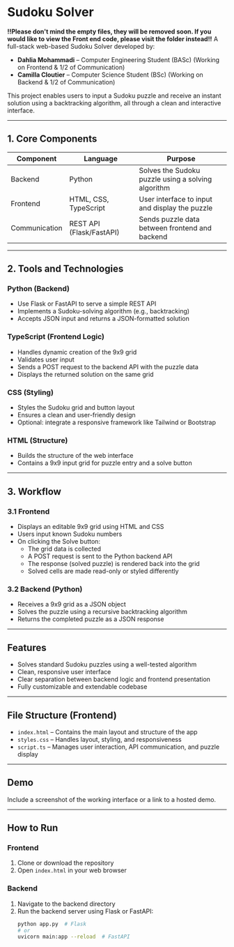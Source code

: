 # Sudoku Solver
**!!Please don't mind the empty files, they will be removed soon. If you would like to view the Front end code, please visit the folder instead!!**
A full-stack web-based Sudoku Solver developed by:

- **Dahlia Mohammadi** – Computer Engineering Student (BASc) (Working on Frontend & 1/2 of Communication)
- **Camilla Cloutier** – Computer Science Student (BSc) (Working on Backend & 1/2 of Communication)

This project enables users to input a Sudoku puzzle and receive an instant solution using a backtracking algorithm, all through a clean and interactive interface.

---

## 1. Core Components

| Component     | Language                | Purpose                                                  |
|---------------|-------------------------|----------------------------------------------------------|
| Backend       | Python                  | Solves the Sudoku puzzle using a solving algorithm       |
| Frontend      | HTML, CSS, TypeScript   | User interface to input and display the puzzle           |
| Communication | REST API (Flask/FastAPI)| Sends puzzle data between frontend and backend           |

---

## 2. Tools and Technologies

### Python (Backend)
- Use Flask or FastAPI to serve a simple REST API
- Implements a Sudoku-solving algorithm (e.g., backtracking)
- Accepts JSON input and returns a JSON-formatted solution

### TypeScript (Frontend Logic)
- Handles dynamic creation of the 9x9 grid
- Validates user input
- Sends a POST request to the backend API with the puzzle data
- Displays the returned solution on the same grid

### CSS (Styling)
- Styles the Sudoku grid and button layout
- Ensures a clean and user-friendly design
- Optional: integrate a responsive framework like Tailwind or Bootstrap

### HTML (Structure)
- Builds the structure of the web interface
- Contains a 9x9 input grid for puzzle entry and a solve button

---

## 3. Workflow

### 3.1 Frontend
- Displays an editable 9x9 grid using HTML and CSS
- Users input known Sudoku numbers
- On clicking the Solve button:
  - The grid data is collected
  - A POST request is sent to the Python backend API
  - The response (solved puzzle) is rendered back into the grid
  - Solved cells are made read-only or styled differently

### 3.2 Backend (Python)
- Receives a 9x9 grid as a JSON object
- Solves the puzzle using a recursive backtracking algorithm
- Returns the completed puzzle as a JSON response

---

## Features

- Solves standard Sudoku puzzles using a well-tested algorithm
- Clean, responsive user interface
- Clear separation between backend logic and frontend presentation
- Fully customizable and extendable codebase

---

## File Structure (Frontend)

- `index.html` – Contains the main layout and structure of the app
- `styles.css` – Handles layout, styling, and responsiveness
- `script.ts` – Manages user interaction, API communication, and puzzle display

---

## Demo

Include a screenshot of the working interface or a link to a hosted demo.

---

## How to Run

### Frontend
1. Clone or download the repository
2. Open `index.html` in your web browser

### Backend
1. Navigate to the backend directory
2. Run the backend server using Flask or FastAPI:
   ```bash
   python app.py  # Flask
   # or
   uvicorn main:app --reload  # FastAPI
